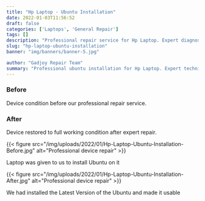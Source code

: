 ```yaml
---
title: "Hp Laptop - Ubuntu Installation"
date: 2022-01-03T11:56:52
draft: false
categories: ['Laptops', 'General Repair']
tags: []
description: "Professional repair service for Hp Laptop. Expert diagnosis and quality repairs in Bangalore."
slug: "hp-laptop-ubuntu-installation"
banner: "img/banners/banner-5.jpg"

author: "Gadjoy Repair Team"
summary: "Professional ubuntu installation for Hp Laptop. Expert technicians, quality parts, warranty included."
---
```


### Before

Device condition before our professional repair service.

### After

Device restored to full working condition after expert repair.

{{< figure src="/img/uploads/2022/01/Hp-Laptop-Ubuntu-Installation-Before.jpg" alt="Professional device repair" >}}

Laptop was given to us to install Ubuntu on it

{{< figure src="/img/uploads/2022/01/Hp-Laptop-Ubuntu-Installation-After.jpg" alt="Professional device repair" >}}

We had installed the Latest Version of the Ubuntu and made it usable